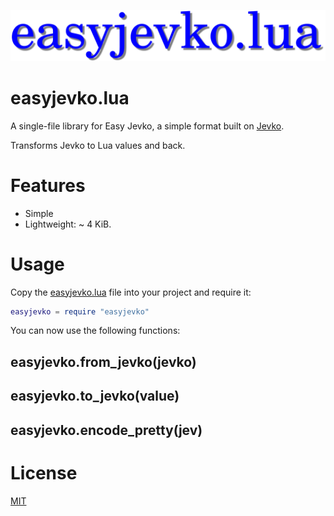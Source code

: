 ![easyjevko.lua logo](logo.svg)

# easyjevko.lua

A single-file library for Easy Jevko, a simple format built on [Jevko](https://jevko.org). 

Transforms Jevko to Lua values and back.

# Features

* Simple
* Lightweight: ~ 4 KiB.

<!-- * provides error messages with line and column information. -->

# Usage

Copy the [easyjevko.lua](jevko.lua?raw=1) file into your project and require it:

```lua
easyjevko = require "easyjevko"
```

You can now use the following functions:

## easyjevko.from_jevko(jevko)

## easyjevko.to_jevko(value)

## easyjevko.encode_pretty(jev)

<!-- Same as [`jevko.encode`](#jevkoencode_prettyjev), except adds whitespace [[todo]]. -->

# License

[MIT](LICENSE)
